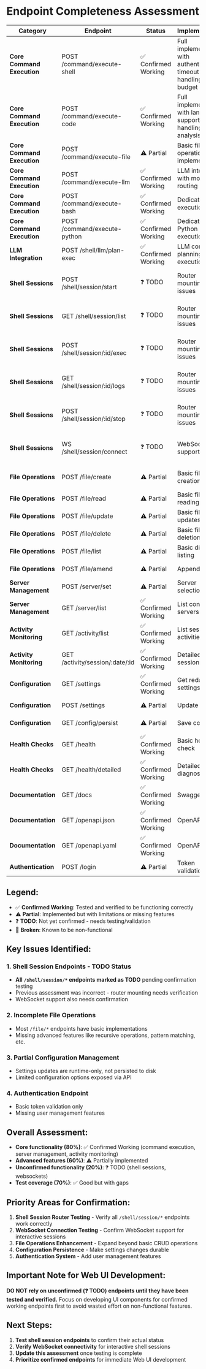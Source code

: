 # Endpoint Completeness Assessment

| Category | Endpoint | Status | Implementation | Notes |
|----------|----------|--------|---------------|-------|
| **Core Command Execution** | POST /command/execute-shell | ✅ Confirmed Working | Full implementation with authentication, timeout handling, budget limits | Tested and working |
| **Core Command Execution** | POST /command/execute-code | ✅ Confirmed Working | Full implementation with language support, file handling, error analysis | Tested and working |
| **Core Command Execution** | POST /command/execute-file | ⚠️ Partial | Basic file operations implemented | Limited compared to shell/code |
| **Core Command Execution** | POST /command/execute-llm | ✅ Confirmed Working | LLM integration with model routing | Tested and working |
| **Core Command Execution** | POST /command/execute-bash | ✅ Confirmed Working | Dedicated bash execution | Convenience endpoint |
| **Core Command Execution** | POST /command/execute-python | ✅ Confirmed Working | Dedicated Python execution | Convenience endpoint |
| **LLM Integration** | POST /shell/llm/plan-exec | ✅ Confirmed Working | LLM command planning and execution | With safety checks |
| **Shell Sessions** | POST /shell/session/start | ❓ TODO | Router mounting issues | **NOT CONFIRMED - NEEDS TESTING** |
| **Shell Sessions** | GET /shell/session/list | ❓ TODO | Router mounting issues | **NOT CONFIRMED - NEEDS TESTING** |
| **Shell Sessions** | POST /shell/session/:id/exec | ❓ TODO | Router mounting issues | **NOT CONFIRMED - NEEDS TESTING** |
| **Shell Sessions** | GET /shell/session/:id/logs | ❓ TODO | Router mounting issues | **NOT CONFIRMED - NEEDS TESTING** |
| **Shell Sessions** | POST /shell/session/:id/stop | ❓ TODO | Router mounting issues | **NOT CONFIRMED - NEEDS TESTING** |
| **Shell Sessions** | WS /shell/session/connect | ❓ TODO | WebSocket support | **NOT CONFIRMED - NEEDS TESTING** |
| **File Operations** | POST /file/create | ⚠️ Partial | Basic file creation | Missing advanced features |
| **File Operations** | POST /file/read | ⚠️ Partial | Basic file reading | Limited options |
| **File Operations** | POST /file/update | ⚠️ Partial | Basic file updates | Simple replace only |
| **File Operations** | POST /file/delete | ⚠️ Partial | Basic file deletion | No recursive support |
| **File Operations** | POST /file/list | ⚠️ Partial | Basic directory listing | Limited filtering |
| **File Operations** | POST /file/amend | ⚠️ Partial | Append to files | Basic implementation |
| **Server Management** | POST /server/set | ⚠️ Partial | Server selection | Basic implementation |
| **Server Management** | GET /server/list | ✅ Confirmed Working | List configured servers | Full implementation |
| **Activity Monitoring** | GET /activity/list | ✅ Confirmed Working | List session activities | Working with pagination |
| **Activity Monitoring** | GET /activity/session/:date/:id | ✅ Confirmed Working | Detailed session info | Full implementation |
| **Configuration** | GET /settings | ✅ Confirmed Working | Get redacted settings | Working securely |
| **Configuration** | POST /settings | ⚠️ Partial | Update settings | Runtime only, not persisted |
| **Configuration** | GET /config/persist | ⚠️ Partial | Save config | Basic implementation |
| **Health Checks** | GET /health | ✅ Confirmed Working | Basic health check | Working |
| **Health Checks** | GET /health/detailed | ✅ Confirmed Working | Detailed diagnostics | Full system info |
| **Documentation** | GET /docs | ✅ Confirmed Working | Swagger UI | Full API docs |
| **Documentation** | GET /openapi.json | ✅ Confirmed Working | OpenAPI spec | Machine-readable |
| **Documentation** | GET /openapi.yaml | ✅ Confirmed Working | OpenAPI spec | Human-readable |
| **Authentication** | POST /login | ⚠️ Partial | Token validation | Basic implementation |

## Legend:
- ✅ **Confirmed Working**: Tested and verified to be functioning correctly
- ⚠️ **Partial**: Implemented but with limitations or missing features
- ❓ **TODO**: Not yet confirmed - needs testing/validation
- 🛑 **Broken**: Known to be non-functional

## Key Issues Identified:

### 1. **Shell Session Endpoints - TODO Status**
- **All `/shell/session/*` endpoints marked as TODO** pending confirmation testing
- Previous assessment was incorrect - router mounting needs verification
- WebSocket support also needs confirmation

### 2. **Incomplete File Operations**
- Most `/file/*` endpoints have basic implementations
- Missing advanced features like recursive operations, pattern matching, etc.

### 3. **Partial Configuration Management**
- Settings updates are runtime-only, not persisted to disk
- Limited configuration options exposed via API

### 4. **Authentication Endpoint**
- Basic token validation only
- Missing user management features

## Overall Assessment:
- **Core functionality (80%)**: ✅ Confirmed Working (command execution, server management, activity monitoring)
- **Advanced features (60%)**: ⚠️ Partially implemented  
- **Unconfirmed functionality (20%)**: ❓ TODO (shell sessions, websockets)
- **Test coverage (70%)**: ✅ Good but with gaps

## Priority Areas for Confirmation:
1. **Shell Session Router Testing** - Verify all `/shell/session/*` endpoints work correctly
2. **WebSocket Connection Testing** - Confirm WebSocket support for interactive sessions
3. **File Operations Enhancement** - Expand beyond basic CRUD operations
4. **Configuration Persistence** - Make settings changes durable
5. **Authentication System** - Add user management features

## Important Note for Web UI Development:
**DO NOT rely on unconfirmed (❓ TODO) endpoints until they have been tested and verified.** Focus on developing UI components for confirmed working endpoints first to avoid wasted effort on non-functional features.

## Next Steps:
1. **Test shell session endpoints** to confirm their actual status
2. **Verify WebSocket connectivity** for interactive shell sessions
3. **Update this assessment** once testing is complete
4. **Prioritize confirmed endpoints** for immediate Web UI development